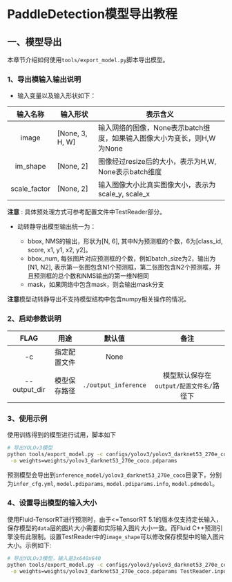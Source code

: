 # PaddleDetection模型导出教程

## 一、模型导出
本章节介绍如何使用`tools/export_model.py`脚本导出模型。

### 1、导出模输入输出说明
- 输入变量以及输入形状如下：

| 输入名称 | 输入形状 | 表示含义 |
| :---------: | ----------- | ---------- |
| image |  [None, 3, H, W] | 输入网络的图像，None表示batch维度，如果输入图像大小为变长，则H,W为None |
| im_shape | [None, 2] | 图像经过resize后的大小，表示为H,W, None表示batch维度 |
| scale_factor | [None, 2] | 输入图像大小比真实图像大小，表示为scale_y, scale_x |

**注意** : 具体预处理方式可参考配置文件中TestReader部分。


- 动转静导出模型输出统一为：

  - bbox, NMS的输出，形状为[N, 6], 其中N为预测框的个数，6为[class_id, score, x1, y1, x2, y2]。
  - bbox\_num, 每张图片对应预测框的个数，例如batch_size为2，输出为[N1, N2], 表示第一张图包含N1个预测框，第二张图包含N2个预测框，并且预测框的总个数和NMS输出的第一维N相同
  - mask，如果网络中包含mask，则会输出mask分支

**注意**模型动转静导出不支持模型结构中包含numpy相关操作的情况。


### 2、启动参数说明

|      FLAG      |      用途      |    默认值    |                 备注                      |
|:--------------:|:--------------:|:------------:|:-----------------------------------------:|
|       -c       |  指定配置文件  |     None     |                                           |
|  --output_dir  |  模型保存路径  |  `./output_inference`  |  模型默认保存在`output/配置文件名/`路径下 |

### 3、使用示例

使用训练得到的模型进行试用，脚本如下

```bash
# 导出YOLOv3模型
python tools/export_model.py -c configs/yolov3/yolov3_darknet53_270e_coco.yml --output_dir=./inference_model \
 -o weights=weights/yolov3_darknet53_270e_coco.pdparams
```

预测模型会导出到`inference_model/yolov3_darknet53_270e_coco`目录下，分别为`infer_cfg.yml`, `model.pdiparams`,  `model.pdiparams.info`, `model.pdmodel`。


### 4、设置导出模型的输入大小

使用Fluid-TensorRT进行预测时，由于<=TensorRT 5.1的版本仅支持定长输入，保存模型的`data`层的图片大小需要和实际输入图片大小一致。而Fluid C++预测引擎没有此限制。设置TestReader中的`image_shape`可以修改保存模型中的输入图片大小。示例如下:

```bash
# 导出YOLOv3模型，输入是3x640x640
python tools/export_model.py -c configs/yolov3/yolov3_darknet53_270e_coco.yml --output_dir=./inference_model \
 -o weights=weights/yolov3_darknet53_270e_coco.pdparams TestReader.inputs_def.image_shape=[3,640,640]
```
